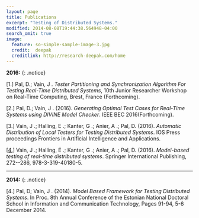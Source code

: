```yaml
---
layout: page
title: Publications
excerpt: "Testing of Distributed Systems."
modified: 2014-08-08T19:44:38.564948-04:00
search_omit: true
image:
  feature: so-simple-sample-image-3.jpg
  credit:  deepak
  creditlink: http://research-deepak.com/home
---
```


**2016:** 
{: .notice}

[1.] Pal, D.; Vain, J . *Tester Partitioning and Synchronization Algorithm For
Testing Real-Time Distributed Systems*, 10th Junior Researcher Workshop on Real-Time Computing, Brest, France (Forthcoming). 

[2.] Pal, D.; Vain, J . (2016). *Generating Optimal Test Cases for Real-Time Systems using DIVINE Model Checker*. IEEE BEC 2016(Forthcoming).

[3.] Vain, J .; Halling, E .; Kanter, G .; Anier, A .; Pal, D. (2016). *Automatic Distribution of Local Testers
for Testing Distributed Systems*. IOS Press
     proceedings Frontiers in Artificial Intelligence and Applications.

[[4.]](http://link.springer.com/chapter/10.1007/978-3-319-40180-5_19) Vain, J .; Halling, E .; Kanter, G .; Anier, A .; Pal, D. (2016). *Model-based testing of real-time 
	                                                                  distributed systems*. Springer International Publishing, 272--286, 978-3-319-40180-5. 

---

**2014:** 
{: .notice}


[4.] Pal, D; Vain, J . (2014). *Model Based Framework for Testing Distributed Systems*. In Proc. 8th
	 Annual Conference of the Estonian National Doctoral School in Information and Communication Technology, Pages 91-94, 5-6 December 2014.


